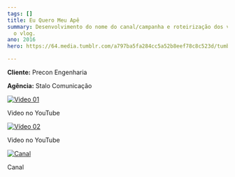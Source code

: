 ```yaml
---
tags: []
title: Eu Quero Meu Apê
summary: Desenvolvimento do nome do canal/campanha e roteirização dos vídeos para
  o vlog.
ano: 2016
hero: https://64.media.tumblr.com/a797ba5fa284cc5a52b8eef78c8c523d/tumblr_n0sns6x6X31tsd7eso2_500.jpg

---
```

**Cliente:** Precon Engenharia

**Agência:** Stalo Comunicação

[![Video 01](https://res.cloudinary.com/marcomontalbano/image/upload/v1599073360/video_to_markdown/images/youtube--6yycZS07ot0-c05b58ac6eb4c4700831b2b3070cd403.jpg)](https://www.youtube.com/watch?v=6yycZS07ot0 "Video 01")

Video no YouTube

 [![Vídeo 02](http://img.youtube.com/vi/Xh2NrH6fdQ8/0.jpg)](https://www.youtube.com/watch?v=Xh2NrH6fdQ8 "Video 02")

Video no YouTube

 [![Canal](http://img.youtube.com/c/EuQueroMeuAp/0.jpg)](https://www.youtube.com/c/EuQueroMeuAp "Canal")

Canal